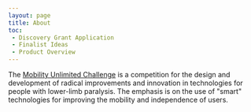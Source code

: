 ```yaml
---
layout: page
title: About
toc: 
 - Discovery Grant Application
 - Finalist Ideas
 - Product Overview
---
```



The [Mobility Unlimited Challenge](https://www.mobilityunlimited.org/)
is a competition for the design and development of radical
improvements and innovation in technologies for people with lower-limb
paralysis. The emphasis is on the use of "smart" technologies for
improving the mobility and independence of users.

